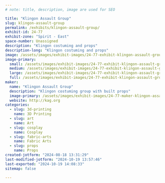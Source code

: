 ```yaml
---
# note: title, description, image are used for SEO

title: "Klingon Assault Group"
slug: klingon-assault-group
permalink: /exhibits/klingon-assault-group/
exhibit-id: 24-77
exhibit-zone: "Spirit - East"
space-number: Unassigned
description: "Klingon costuming and props"
description-long: "Klingon costuming and props"
image: /assets/images/exhibit-images/24-77-exhibit-klingon-assault-group-43-kagbaneer-24x48sm-2-3473-large.png
image-primary: 
  small: /assets/images/exhibit-images/24-77-exhibit-klingon-assault-group-43-kagbaneer-24x48sm-2-3473-small.png
  medium: /assets/images/exhibit-images/24-77-exhibit-klingon-assault-group-43-kagbaneer-24x48sm-2-3473-medium.png
  large: /assets/images/exhibit-images/24-77-exhibit-klingon-assault-group-43-kagbaneer-24x48sm-2-3473-large.png
  full: /assets/images/exhibit-images/24-77-exhibit-klingon-assault-group-43-kagbaneer-24x48sm-2-3473-full.png
maker: 
  name: "Klingon Assault Group"
  description: "Klingon costuming group with built props"
  image-primary: /assets/images/exhibit-images/24-77-maker-klingon-assault-group-kagbaneer-24x48sm-2-medium.png
  website: http://kag.org
categories: 
  - slug: 3d-printing
    name: 3D Printing
  - slug: art
    name: Art
  - slug: cosplay
    name: Cosplay
  - slug: fabric-arts
    name: Fabric Arts
  - slug: props
    name: Props
created-jotform: "2024-08-18 13:31:29"
last-modified-jotform: "2024-10-19 13:57:46"
last-exported: "2024-10-19 14:08:33"
sitemap: false

---
```

